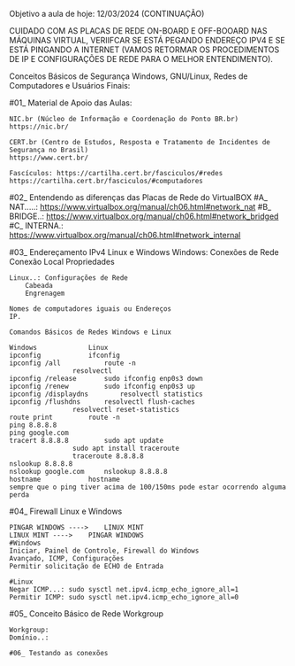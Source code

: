 Objetivo a aula de hoje: 12/03/2024 (CONTINUAÇÃO)

CUIDADO COM AS PLACAS DE REDE ON-BOARD E OFF-BOOARD NAS MÁQUINAS VIRTUAL, VERIIFCAR SE ESTÁ PEGANDO ENDEREÇO IPV4 E SE ESTÁ PINGANDO A INTERNET (VAMOS RETORMAR OS PROCEDIMENTOS DE IP E CONFIGURAÇÕES DE REDE PARA O MELHOR ENTENDIMENTO).

Conceitos Básicos de Segurança Windows, GNU/Linux, Redes de Computadores e Usuários Finais:

#01_ Material de Apoio das Aulas:

	NIC.br (Núcleo de Informação e Coordenação do Ponto BR.br)
	https://nic.br/

	CERT.br (Centro de Estudos, Resposta e Tratamento de Incidentes de Segurança no Brasil)
	https://www.cert.br/

	Fascículos: https://cartilha.cert.br/fasciculos/#redes
	https://cartilha.cert.br/fasciculos/#computadores

#02_ Entendendo as diferenças das Placas de Rede do VirtualBOX
	#A_ NAT.....: https://www.virtualbox.org/manual/ch06.html#network_nat
	#B_ BRIDGE..: https://www.virtualbox.org/manual/ch06.html#network_bridged
	#C_ INTERNA.: https://www.virtualbox.org/manual/ch06.html#network_internal



#03_ Endereçamento IPv4 Linux e Windows
		Windows: Conexões de Rede
		Conexão Local
		Propriedades
	
	Linux..: Configurações de Rede
		Cabeada
		Engrenagem
	
	Nomes de computadores iguais ou Endereços
	IP.
	
	Comandos Básicos de Redes Windows e Linux
	
	Windows				Linux
	ipconfig			ifconfig
	ipconfig /all			route -n
					resolvectl
	ipconfig /release		sudo ifconfig enp0s3 down
	ipconfig /renew			sudo ifconfig enp0s3 up
	ipconfig /displaydns		resolvectl statistics
	ipconfig /flushdns		resolvectl flush-caches
					resolvectl reset-statistics
	route print			route -n
	ping 8.8.8.8
 	ping google.com
	tracert 8.8.8.8			sudo apt update
					sudo apt install traceroute
					traceroute 8.8.8.8
	nslookup 8.8.8.8
 	nslookup google.com		nslookup 8.8.8.8
	hostname			hostname
	sempre que o ping tiver acima de 100/150ms pode estar ocorrendo alguma perda
	
 
 #04_ Firewall Linux e Windows

	PINGAR WINDOWS ----> 	LINUX MINT
	LINUX MINT ----> 	PINGAR WINDOWS 
	#Windows
	Iniciar, Painel de Controle, Firewall do Windows
	Avançado, ICMP, Configurações
	Permitir solicitação de ECHO de Entrada

	#Linux
	Negar ICMP...: sudo sysctl net.ipv4.icmp_echo_ignore_all=1
	Permitir ICMP: sudo sysctl net.ipv4.icmp_echo_ignore_all=0

#05_ Conceito Básico de Rede Workgroup

	Workgroup:
	Domínio..:

	#06_ Testando as conexões
